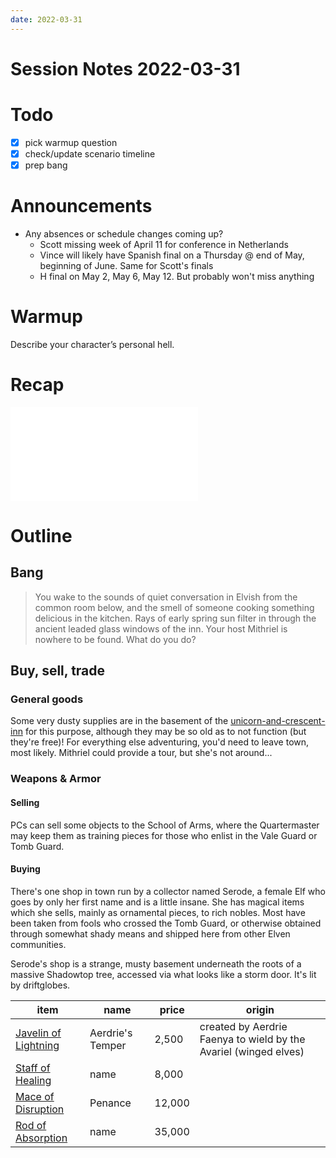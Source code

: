 ```yaml
---
date: 2022-03-31
---
```

# Session Notes 2022-03-31
# Todo
- [x] pick warmup question
- [x] check/update scenario timeline
- [x] prep bang
# Announcements
- Any absences or schedule changes coming up?
	- Scott missing week of April 11 for conference in Netherlands
	- Vince will likely have Spanish final on a Thursday @ end of May, beginning of June. Same for Scott's finals
	- H final on May 2, May 6, May 12. But probably won't miss anything
# Warmup
Describe your character’s personal hell.
# Recap
![a3e7](../logbook/a3e7.md)
# Outline
## Bang
> You wake to the sounds of quiet conversation in Elvish from the common room below, and the smell of someone cooking something delicious in the kitchen. Rays of early spring sun filter in through the ancient leaded glass windows of the inn. Your host Mithriel is nowhere to be found. What do you do?
## Buy, sell, trade
### General goods
Some very dusty supplies are in the basement of the [unicorn-and-crescent-inn](../locations/evereska/unicorn-and-crescent-inn.md) for this purpose, although they may be so old as to not function (but they're free)! For everything else adventuring, you'd need to leave town, most likely. Mithriel could provide a tour, but she's not around...
### Weapons & Armor
#### Selling
PCs can sell some objects to the School of Arms, where the Quartermaster may keep them as training pieces for those who enlist in the Vale Guard or Tomb Guard.
#### Buying
There's one shop in town run by a collector named Serode, a female Elf who goes by only her first name and is a little insane. She has magical items which she sells, mainly as ornamental pieces, to rich nobles. Most have been taken from fools who crossed the Tomb Guard, or otherwise obtained through somewhat shady means and shipped here from other Elven communities.

Serode's shop is a strange, musty basement underneath the roots of a massive Shadowtop tree, accessed via what looks like a storm door. It's lit by driftglobes.

|item|name|price|origin|
|-|-|-|-|
|[Javelin of Lightning](https://www.dndbeyond.com/magic-items/javelin-of-lightning)|Aerdrie's Temper|2,500|created by Aerdrie Faenya to wield by the Avariel (winged elves)
|[Staff of Healing](https://www.dndbeyond.com/magic-items/staff-of-healing)|name|8,000|
|[Mace of Disruption](https://www.dndbeyond.com/magic-items/mace-of-disruption)|Penance|12,000|
|[Rod of Absorption](https://www.dndbeyond.com/magic-items/rod-of-absorption)|name|35,000|

